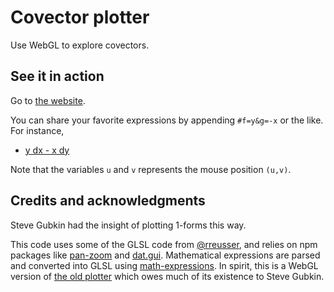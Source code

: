 # Covector plotter

Use WebGL to explore covectors.

## See it in action

Go to [the website](https://kisonecat.github.io/covector-plotter/).

You can share your favorite expressions by appending `#f=y&g=-x` or the like.  For instance,

* [y dx - x dy](https://kisonecat.github.io/phase-plot/#f=y&g=-x)

Note that the variables `u` and `v` represents the mouse position `(u,v)`.

## Credits and acknowledgments

Steve Gubkin had the insight of plotting 1-forms this way.

This code uses some of the GLSL code from
[@rreusser](https://beta.observablehq.com/@rreusser/domain-coloring-for-complex-functions),
and relies on npm packages like
[pan-zoom](https://www.npmjs.com/package/pan-zoom) and
[dat.gui](https://github.com/dataarts/dat.gui).  Mathematical
expressions are parsed and converted into GLSL using
[math-expressions](https://github.com/kisonecat/math-expressions).  In
spirit, this is a WebGL version of [the old
plotter](https://people.math.osu.edu/fowler.291/phase/) which owes
much of its existence to Steve Gubkin.



